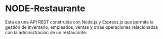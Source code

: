 # NODE-Restaurante

Esta es una API REST construida con Node.js y Express.js que permite la gestión de inventario, empleados, ventas y otras operaciones relacionadas con la administración de un restaurante.
